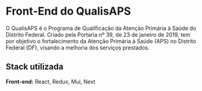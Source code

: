 # Front-End do QualisAPS

O QualisAPS é o Programa de Qualificação da Atenção Primária à Saúde do Distrito Federal. Criado pela Portaria nº 39, de 23 de janeiro de 2019, tem por objetivo o fortalecimento da Atenção Primária à Saúde (APS) no Distrito Federal (DF), visando a melhoria dos serviços prestados. 

## Stack utilizada

**Front-end:** React, Redux, Mui, Next
